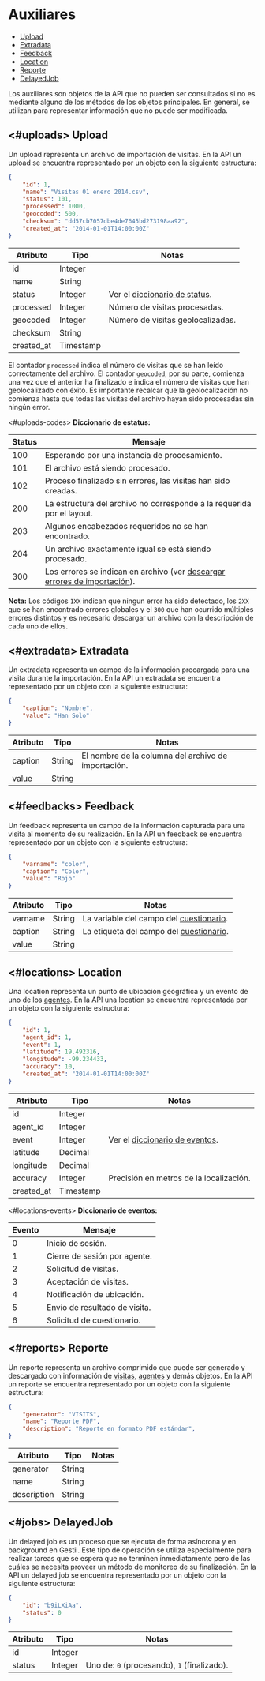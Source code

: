 Auxiliares
==================

- [Upload](#uploads)
- [Extradata](#extradata)
- [Feedback](#feedbacks)
- [Location](#locations)
- [Reporte](#reports)
- [DelayedJob](#jobs)

Los auxiliares son objetos de la API que no pueden ser consultados si no es mediante alguno de los métodos de los objetos principales. En general, se utilizan para representar información que no puede ser modificada.

<#uploads>
Upload
------

Un upload representa un archivo de importación de visitas. En la API un upload se encuentra representado por un objeto con la siguiente estructura:

```json
{
	"id": 1,
	"name": "Visitas 01 enero 2014.csv",
	"status": 101,
	"processed": 1000,
	"geocoded": 500,
	"checksum": "dd57cb7057dbe4de7645bd273198aa92",
	"created_at": "2014-01-01T14:00:00Z"
}
```

Atributo       | Tipo      | Notas
---------------|-----------|-------------------------------------------------
id             | Integer   | 
name           | String    | 
status         | Integer   | Ver el [diccionario de status](#uploads-status).
processed      | Integer   | Número de visitas procesadas.
geocoded       | Integer   | Número de visitas geolocalizadas.
checksum       | String    | 
created_at     | Timestamp | 

El contador `processed` indica el número de visitas que se han leído correctamente del archivo. El contador `geocoded`, por su parte, comienza una vez que el anterior ha finalizado e indica el número de visitas que han geolocalizado con éxito. Es importante recalcar que la geolocalización no comienza hasta que todas las visitas del archivo hayan sido procesadas sin ningún error.

<#uploads-codes>
**Diccionario de estatus:**

Status | Mensaje
-------|--------------------------------------------------------------------------------------------
100    | Esperando por una instancia de procesamiento.
101    | El archivo está siendo procesado.
102    | Proceso finalizado sin errores, las visitas han sido creadas.
200    | La estructura del archivo no corresponde a la requerida por el layout.
203    | Algunos encabezados requeridos no se han encontrado.
204    | Un archivo exactamente igual se está siendo procesado.
300    | Los errores se indican en archivo (ver [descargar errores de importación](#visits-errors)).

**Nota:** Los códigos `1XX` indican que ningun error ha sido detectado, los `2XX` que se han encontrado errores globales y el `300` que han ocurrido múltiples errores distintos y es necesario descargar un archivo con la descripción de cada uno de ellos.

<#extradata>
Extradata
---------

Un extradata representa un campo de la información precargada para una visita durante la importación. En la API un extradata se encuentra representado por un objeto con la siguiente estructura:

```json
{
	"caption": "Nombre",
	"value": "Han Solo"
}
```

Atributo       | Tipo      | Notas
---------------|-----------|----------------------------------------------------
caption        | String    | El nombre de la columna del archivo de importación.
value          | String    | 

<#feedbacks>
Feedback
--------

Un feedback representa un campo de la información capturada para una visita al momento de su realización. En la API un feedback se encuentra representado por un objeto con la siguiente estructura:

```json
{
	"varname": "color",
	"caption": "Color",
	"value": "Rojo"
}
```

Atributo       | Tipo      | Notas
---------------|-----------|--------------------------------------------------
varname        | String    | La variable del campo del [cuestionario](#forms).
caption        | String    | La etiqueta del campo del [cuestionario](#forms).
value          | String    | 

<#locations>
Location
--------

Una location representa un punto de ubicación geográfica y un evento de uno de los [agentes](#agents). En la API una location se encuentra representada por un objeto con la siguiente estructura:

```json
{
	"id": 1,
	"agent_id": 1,
	"event": 1,
	"latitude": 19.492316,
	"longitude": -99.234433,
	"accuracy": 10,
	"created_at": "2014-01-01T14:00:00Z"
}
```

Atributo       | Tipo      | Notas
---------------|-----------|----------------------------------------------------
id             | Integer   | 
agent_id       | Integer   | 
event          | Integer   | Ver el [diccionario de eventos](#locations-events).
latitude       | Decimal   | 
longitude      | Decimal   | 
accuracy       | Integer   | Precisión en metros de la localización.
created_at     | Timestamp | 

<#locations-events>
**Diccionario de eventos:**

Evento | Mensaje
-------|-----------------------------
0      | Inicio de sesión.
1      | Cierre de sesión por agente.
2      | Solicitud de visitas.
3      | Aceptación de visitas.
4      | Notificación de ubicación.
5      | Envío de resultado de visita.
6      | Solicitud de cuestionario.

<#reports>
Reporte
-------

Un reporte representa un archivo comprimido que puede ser generado y descargado con información de [visitas](#visits), [agentes](#agents) y demás objetos. En la API un reporte se encuentra representado por un objeto con la siguiente estructura:


```json
{
	"generator": "VISITS",
	"name": "Reporte PDF",
	"description": "Reporte en formato PDF estándar",
}
```

Atributo       | Tipo      | Notas
---------------|-----------|------
generator      | String    | 
name           | String    | 
description    | String    | 

<#jobs>
DelayedJob
----------

Un delayed job es un proceso que se ejecuta de forma asíncrona y en background en Gestii. Este tipo de operación se utiliza especialmente para realizar tareas que se espera que no terminen inmediatamente pero de las cuáles se necesita proveer un método de monitoreo de su finalización. En la API un delayed job se encuentra representado por un objeto con la siguiente estructura:


```json
{
	"id": "b9iLXiAa",
	"status": 0
}
```

Atributo       | Tipo      | Notas
---------------|-----------|--------------------------------------------
id             | Integer   | 
status         | Integer   | Uno de: `0` (procesando), `1` (finalizado).
[Agente]: #agents
[Admin]: #admins
[Grupo]: #groups
[Form]: #forms
[Alarma]: #alarms
[Reporte]: #reports
[Visita]: #visits
[Upload]: #uploads
[Extradata]: #extradata
[Feedback]: #feedbacks
[Location]: #locations
[Reporte]: #reports
[DelayedJob]: #jobs

[ISO 8601]: http://es.wikipedia.org/wiki/ISO_8601

[búsqueda]: #searching
[ordenación]: #sorting
[paginado]: #pagination
[extracción]: #extraction
[vinculación]: #embedding
